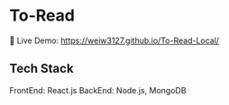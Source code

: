 # To-Read
📌 Live Demo: https://weiw3127.github.io/To-Read-Local/

## Tech Stack
FrontEnd: React.js 
BackEnd: Node.js, MongoDB
